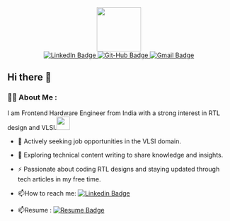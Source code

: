 <div id="header" align="center">
  <img src="https://media2.giphy.com/media/v1.Y2lkPTc5MGI3NjExOXJ3ZXJobnJ1Y2FuajkwMTkzcWJqcXl1d3Rma2pjdnViM2phODQ4YSZlcD12MV9pbnRlcm5hbF9naWZfYnlfaWQmY3Q9Zw/L1R1tvI9svkIWwpVYr/giphy.webp" width="100"/>
</div>
<div id="badges" align ="center">
  <a href="https://www.linkedin.com/in/ayushimaurya298/">
    <img src="https://img.shields.io/badge/LinkedIn-blue?style=for-the-badge&logo=linkedin&logoColor=white" alt="LinkedIn Badge"/>
  </a>
  <a href="https://github.com/am-298">
    <img src="https://img.shields.io/badge/Github-black?style=for-the-badge&logo=github&logoColor=white" alt="Git-Hub Badge"/>
  </a>
  <a href="mailto:ayushimaur8@gmail.com">
    <img src="https://img.shields.io/badge/gmail-red?style=for-the-badge&logo=twitter&logoColor=white" alt="Gmail Badge"/>
  </a>
</div>

## Hi there 👋


### :woman_technologist: About Me :

I am Frontend Hardware Engineer from India with a strong interest in RTL design and VLSI.<img src="https://media.giphy.com/media/WUlplcMpOCEmTGBtBW/giphy.gif" width="30"> 

- :telescope: Actively seeking job opportunities in the VLSI domain.

- :seedling: Exploring technical content writing to share knowledge and insights.

- :zap: Passionate about coding RTL designs and staying updated through tech articles in my free time.

- :mailbox:How to reach me: [![Linkedin Badge](https://img.shields.io/badge/-LinkedIn-blue?style=flat&logo=Linkedin&logoColor=white)](https://www.linkedin.com/in/ayushimaurya298/)
- :mailbox:Resume : [![Resume Badge](https://img.shields.io/badge/-Resume-green?style=flat&logo=Resume&logoColor=white)]([https://drive.google.com/file/d/1UFbwjL0SX3qohNCFcvroraxTXlqf0M35/view/](https://drive.google.com/file/d/1UFbwjL0SX3qohNCFcvroraxTXlqf0M35/view))
<!--
**am-298/am-298** is a ✨ _special_ ✨ repository because its `README.md` (this file) appears on your GitHub profile.

Here are some ideas to get you started:

- 🔭 I’m currently working on ...
- 🌱 I’m currently learning ...
- 👯 I’m looking to collaborate on ...
- 🤔 I’m looking for help with ...
- 💬 Ask me about ...
- 📫 How to reach me: ...
- 😄 Pronouns: ...
- ⚡ Fun fact: ...
-->
